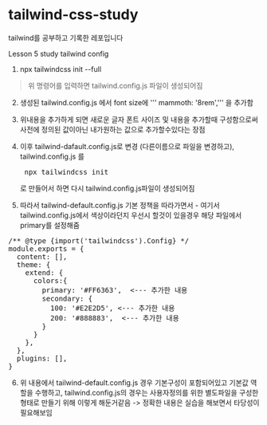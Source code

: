 # tailwind-css-study
tailwind를 공부하고 기록한 레포입니다

Lesson 5 study tailwind config 
1. npx tailwindcss init --full  
> 위 명령어를 입력하면 tailwind.config.js 파일이 생성되어짐 
2. 생성된 tailwind.config.js 에서 font size에 ''' mammoth: '8rem',''' 을 추가함 
3. 위내용을 추가하게 되면 새로운 글자 폰트 사이즈 및 내용을 추가할때 구성함으로써 사전에 정의된 값이아닌 내가원하는 값으로 추가할수있다는 장점 
4. 이후 tailwind-dafault.config.js로 변경 (다른이름으로 파일을 변경하고), tailwind.config.js 를 <pre> npx tailwindcss init</pre>로 만들어서 하면 다시 tailwind.config.js파일이 생성되어짐

5. 따라서 tailwind-default.config.js 기본 정책을 따라가면서 - 여기서 tailwind.config.js에서 색상이라던지 우선시 할것이 있을경우 해당 파일에서 primary를 설정해줌 
<pre>
/** @type {import('tailwindcss').Config} */
module.exports = {
  content: [],
  theme: {
    extend: {
      colors:{
        primary: '#FF6363',  <--- 추가한 내용
        secondary: {
          100: '#E2E2D5', <--- 추가한 내용
          200: '#888883',  <--- 추가한 내용
        }
      }
    },
  },
  plugins: [],
}
</pre>

6. 위 내용에서 tailwind-default.config.js 경우 기본구성이 포함되어있고 기본값 역할을 수행하고, tailwind.config.js의 경우는 사용자정의를 위한 별도파일을 구성한 형태로 만들기 위해 이렇게 해둔거같음 
   -> 정확한 내용은 실습을 해보면서 타당성이 필요해보임 
